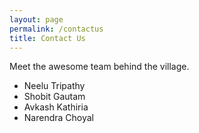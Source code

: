 ```yaml
---
layout: page
permalink: /contactus
title: Contact Us
---
```


Meet the awesome team behind the village.

* Neelu Tripathy
* Shobit Gautam
* Avkash Kathiria
* Narendra Choyal